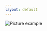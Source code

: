 ```yaml
---
layout: default
---
```

![Picture example](https://raw.githubusercontent.com/kvartirnik/website/gh-pages/images/kvartirnik_photos/13.jpg)

